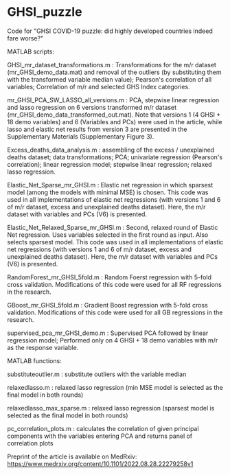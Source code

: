 # GHSI_puzzle
Code for "GHSI COVID-19 puzzle: did highly developed countries indeed fare worse?"

MATLAB scripts:

GHSI_mr_dataset_transformations.m : Transformations for the m/r dataset (mr_GHSI_demo_data.mat) and removal of the outliers (by substituting them with the transformed variable median value); Pearson's correlation of all variables; Correlation of m/r and selected GHS Index categories.

mr_GHSI_PCA_SW_LASSO_all_versions.m : PCA, stepwise linear regression and lasso regression on 6 versions transformed m/r dataset (mr_GHSI_demo_data_transformed_out.mat). Note that versions 1 (4 GHSI + 18 demo variables) and 6 (Variables and PCs) were used in the article, while lasso and elastic net results from version 3 are presented in the Supplementary Materials (Supplementary Figure 3).

Excess_deaths_data_analysis.m : assembling of the excess / unexplained deaths dataset; data transformations; PCA; univariate regression (Pearson's correlation); linear regression model; stepwise linear regression; relaxed lasso regression. 

Elastic_Net_Sparse_mr_GHSI.m : Elastic net regression in which sparsest model (among the models with minimal MSE) is chosen. This code was used in all implementations of elastic net regressions (with versions 1 and 6 of m/r dataset, excess and unexplained deaths dataset). Here, the m/r dataset with variables and PCs (V6) is presented.

Elastic_Net_Relaxed_Sparse_mr_GHSI.m : Second, relaxed round of Elastic Net regression. Uses variables selected in the first round as input. Also selects sparsest model. This code was used in all implementations of elastic net regressions (with versions 1 and 6 of m/r dataset, excess and unexplained deaths dataset). Here, the m/r dataset with variables and PCs (V6) is presented.

RandomForest_mr_GHSI_5fold.m : Random Foerst regression with 5-fold cross validation. Modifications of this code were used for all RF regressions in the research.

GBoost_mr_GHSI_5fold.m :  Gradient Boost regression with 5-fold cross validation. Modifications of this code were used for all GB regressions in the research.

supervised_pca_mr_GHSI_demo.m : Supervised PCA followed by linear regression model; Performed only on 4 GHSI + 18 demo variables with m/r as the response variable. 

MATLAB functions:

substituteoutlier.m : substitute outliers with the variable median

relaxedlasso.m : relaxed lasso regression (min MSE model is selected as the final model in both rounds)

relaxedlasso_max_sparse.m : relaxed lasso regression (sparsest model is selected as the final model in both rounds)

pc_correlation_plots.m : calculates the correlation of given principal components with the variables entering PCA and returns panel of correlation plots


Preprint of the article is available on MedRxiv: https://www.medrxiv.org/content/10.1101/2022.08.28.22279258v1

